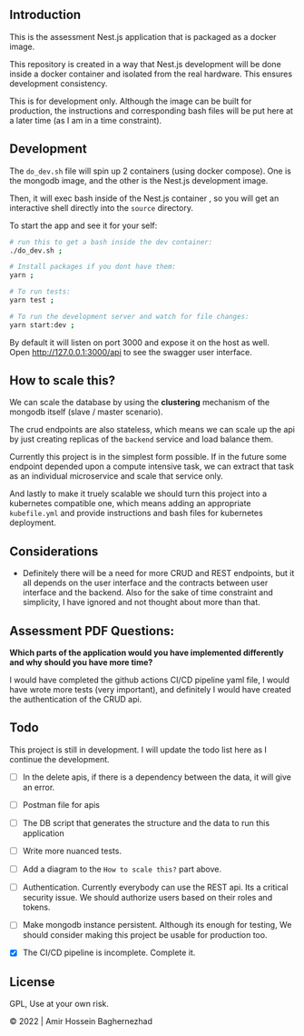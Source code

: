 ## Introduction 

This is the assessment Nest.js application that is packaged as a docker image.

This repository is created in a way that Nest.js development will be done inside a docker container and isolated from the real hardware. This ensures development consistency.

This is for development only. Although the image can be built for production, the instructions and corresponding bash files will be put here at a later time (as I am in a time constraint).

## Development

The `do_dev.sh` file will spin up 2 containers (using docker compose). One is the mongodb image, and the other is the Nest.js development image.

Then, it will exec bash inside of the Nest.js container , so you will get an interactive shell directly into the `source` directory.

To start the app and see it for your self:

```bash
# run this to get a bash inside the dev container:
./do_dev.sh ;

# Install packages if you dont have them:
yarn ;

# To run tests:
yarn test ;

# To run the development server and watch for file changes:
yarn start:dev ;
```

By default it will listen on port 3000 and expose it on the host as well.  
Open http://127.0.0.1:3000/api to see the swagger user interface.

## How to scale this?

We can scale the database by using the **clustering** mechanism of the mongodb itself (slave / master scenario).

The crud endpoints are also stateless, which means we can scale up the api by just creating replicas of the `backend` service and load balance them.

Currently this project is in the simplest form possible. If in the future some endpoint depended upon a compute intensive task, we can extract that task as an individual microservice and scale that service only.

And lastly to make it truely scalable we should turn this project into a kubernetes compatible one, which means adding an appropriate `kubefile.yml` and provide instructions and bash files for kubernetes deployment.

## Considerations

- Definitely there will be a need for more CRUD and REST endpoints, but it all depends on the user interface and the contracts between user interface and the backend. Also for the sake of time constraint and simplicity, I have ignored and not thought about more than that.

## Assessment PDF Questions:

**Which parts of the application would you have implemented differently and why should you
have more time?**

I would have completed the github actions CI/CD pipeline yaml file, I would have wrote more tests (very important), and definitely I would have created the authentication of the CRUD api.

## Todo

This project is still in development. I will update the todo list here as I continue the development.

- [ ] In the delete apis, if there is a dependency between the data, it will give an error.
- [ ] Postman file for apis
- [ ] The DB script that generates the structure and the data to run this application
- [ ] Write more nuanced tests.
- [ ] Add a diagram to the `How to scale this?` part above.
- [ ] Authentication. Currently everybody can use the REST api. Its a critical security issue. We should authorize users based on their roles and tokens.
- [ ] Make mongodb instance persistent. Although its enough for testing, We should consider making this project be usable for production too.
- [X] The CI/CD pipeline is incomplete. Complete it.


## License

GPL, Use at your own risk.

&copy; 2022 | Amir Hossein Baghernezhad